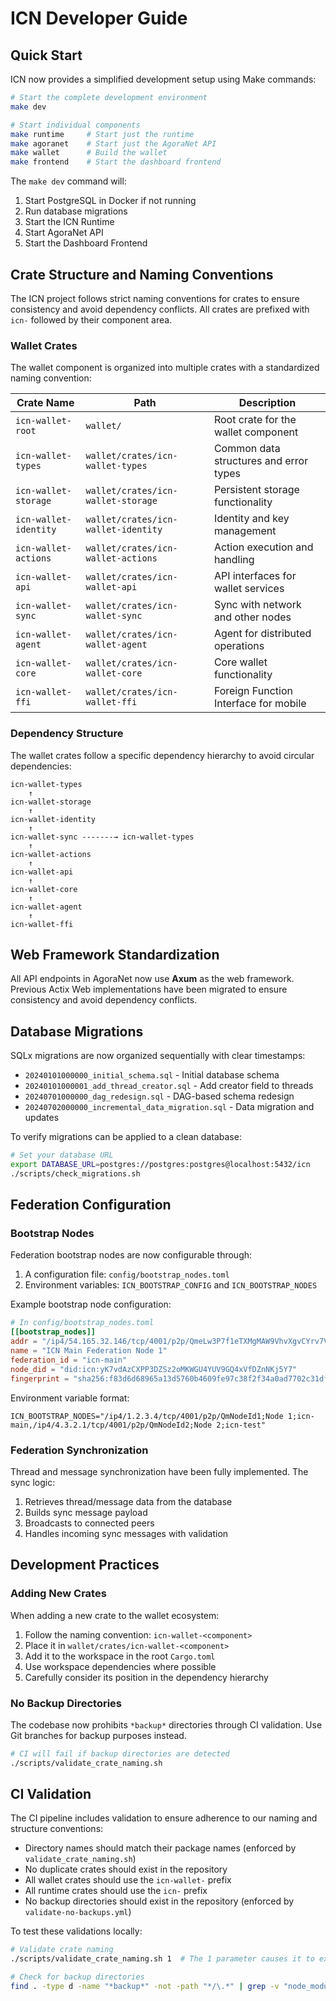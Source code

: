 # ICN Developer Guide

## Quick Start

ICN now provides a simplified development setup using Make commands:

```bash
# Start the complete development environment
make dev

# Start individual components
make runtime     # Start just the runtime
make agoranet    # Start just the AgoraNet API
make wallet      # Build the wallet
make frontend    # Start the dashboard frontend
```

The `make dev` command will:
1. Start PostgreSQL in Docker if not running
2. Run database migrations
3. Start the ICN Runtime
4. Start AgoraNet API
5. Start the Dashboard Frontend

## Crate Structure and Naming Conventions

The ICN project follows strict naming conventions for crates to ensure consistency and avoid dependency conflicts. All crates are prefixed with `icn-` followed by their component area.

### Wallet Crates

The wallet component is organized into multiple crates with a standardized naming convention:

| Crate Name | Path | Description |
|------------|------|-------------|
| `icn-wallet-root` | `wallet/` | Root crate for the wallet component |
| `icn-wallet-types` | `wallet/crates/icn-wallet-types` | Common data structures and error types |
| `icn-wallet-storage` | `wallet/crates/icn-wallet-storage` | Persistent storage functionality |
| `icn-wallet-identity` | `wallet/crates/icn-wallet-identity` | Identity and key management |
| `icn-wallet-actions` | `wallet/crates/icn-wallet-actions` | Action execution and handling |
| `icn-wallet-api` | `wallet/crates/icn-wallet-api` | API interfaces for wallet services |
| `icn-wallet-sync` | `wallet/crates/icn-wallet-sync` | Sync with network and other nodes |
| `icn-wallet-agent` | `wallet/crates/icn-wallet-agent` | Agent for distributed operations |
| `icn-wallet-core` | `wallet/crates/icn-wallet-core` | Core wallet functionality |
| `icn-wallet-ffi` | `wallet/crates/icn-wallet-ffi` | Foreign Function Interface for mobile |

### Dependency Structure

The wallet crates follow a specific dependency hierarchy to avoid circular dependencies:

```
icn-wallet-types
    ↑
icn-wallet-storage
    ↑
icn-wallet-identity
    ↑
icn-wallet-sync -------→ icn-wallet-types
    ↑
icn-wallet-actions
    ↑
icn-wallet-api
    ↑
icn-wallet-core
    ↑
icn-wallet-agent
    ↑
icn-wallet-ffi
```

## Web Framework Standardization

All API endpoints in AgoraNet now use **Axum** as the web framework. Previous Actix Web implementations have been migrated to ensure consistency and avoid dependency conflicts.

## Database Migrations

SQLx migrations are now organized sequentially with clear timestamps:

- `20240101000000_initial_schema.sql` - Initial database schema
- `20240101000001_add_thread_creator.sql` - Add creator field to threads
- `20240701000000_dag_redesign.sql` - DAG-based schema redesign
- `20240702000000_incremental_data_migration.sql` - Data migration and updates

To verify migrations can be applied to a clean database:

```bash
# Set your database URL
export DATABASE_URL=postgres://postgres:postgres@localhost:5432/icn
./scripts/check_migrations.sh
```

## Federation Configuration

### Bootstrap Nodes

Federation bootstrap nodes are now configurable through:

1. A configuration file: `config/bootstrap_nodes.toml`
2. Environment variables: `ICN_BOOTSTRAP_CONFIG` and `ICN_BOOTSTRAP_NODES`

Example bootstrap node configuration:

```toml
# In config/bootstrap_nodes.toml
[[bootstrap_nodes]]
addr = "/ip4/54.165.32.146/tcp/4001/p2p/QmeLw3P7f1eTXMgMAW9VhvXgvCYrv7VypnEmqw7VJU4pYH"
name = "ICN Main Federation Node 1"
federation_id = "icn-main"
node_did = "did:icn:yK7vdAzCXPP3DZSz2oMKWGU4YUV9GQ4xVfDZnNKj5Y7"
fingerprint = "sha256:f83d6d68965a13d5760b4609fe97c38f2f34a0ad7702c31dfbfda4addaf27638"
```

Environment variable format:
```
ICN_BOOTSTRAP_NODES="/ip4/1.2.3.4/tcp/4001/p2p/QmNodeId1;Node 1;icn-main,/ip4/4.3.2.1/tcp/4001/p2p/QmNodeId2;Node 2;icn-test"
```

### Federation Synchronization

Thread and message synchronization have been fully implemented. The sync logic:

1. Retrieves thread/message data from the database
2. Builds sync message payload
3. Broadcasts to connected peers
4. Handles incoming sync messages with validation

## Development Practices

### Adding New Crates

When adding a new crate to the wallet ecosystem:

1. Follow the naming convention: `icn-wallet-<component>`
2. Place it in `wallet/crates/icn-wallet-<component>`
3. Add it to the workspace in the root `Cargo.toml`
4. Use workspace dependencies where possible
5. Carefully consider its position in the dependency hierarchy

### No Backup Directories

The codebase now prohibits `*backup*` directories through CI validation. Use Git branches for backup purposes instead.

```bash
# CI will fail if backup directories are detected
./scripts/validate_crate_naming.sh
```

## CI Validation

The CI pipeline includes validation to ensure adherence to our naming and structure conventions:

- Directory names should match their package names (enforced by `validate_crate_naming.sh`)
- No duplicate crates should exist in the repository
- All wallet crates should use the `icn-wallet-` prefix
- All runtime crates should use the `icn-` prefix
- No backup directories should exist in the repository (enforced by `validate-no-backups.yml`)

To test these validations locally:

```bash
# Validate crate naming
./scripts/validate_crate_naming.sh 1  # The 1 parameter causes it to exit with an error on failures

# Check for backup directories
find . -type d -name "*backup*" -not -path "*/\.*" | grep -v "node_modules"
``` 